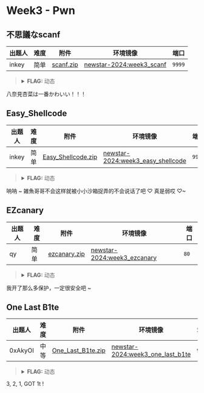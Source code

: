 # Week3 - Pwn

## 不思議なscanf

| 出题人 | 难度 | 附件 | 环境镜像 | 端口 |
|-----|-----|-----|-----|-----|
| inkey | 简单 | [scanf.zip](https://github.com/project-newstar/newstar-ctf-2024/releases/download/attachment-week3/scanf.zip) | [newstar-2024:week3_scanf](https://hub.docker.com/r/openctf/newstar-2024/tags?name=week3_scanf) | `9999` |

> <details><summary><strong>FLAG:</strong> 动态</summary>
> </details>

八奈見杏菜は一番かわいい！！！

## Easy_Shellcode

| 出题人 | 难度 | 附件 | 环境镜像 | 端口 |
|-----|-----|-----|-----|-----|
| inkey | 简单 | [Easy_Shellcode.zip](https://github.com/project-newstar/newstar-ctf-2024/releases/download/attachment-week3/Easy_Shellcode.zip) | [newstar-2024:week3_easy_shellcode](https://hub.docker.com/r/openctf/newstar-2024/tags?name=week3_easy_shellcode) | `9999` |

> <details><summary><strong>FLAG:</strong> 动态</summary>
> </details>

呐呐 \~ 雑魚哥哥不会这样就被小小沙箱捉弄的不会说话了吧 ♡ 真是弱哎 ♡\~

## EZcanary

| 出题人 | 难度 | 附件 | 环境镜像 | 端口 |
|-----|-----|-----|-----|-----|
| qy | 简单 | [ezcanary.zip](https://github.com/project-newstar/newstar-ctf-2024/releases/download/attachment-week3/ezcanary.zip) | [newstar-2024:week3_ezcanary](https://hub.docker.com/r/openctf/newstar-2024/tags?name=week3_ezcanary) | `80` |

> <details><summary><strong>FLAG:</strong> 动态</summary>
> </details>

我开了那么多保护，一定很安全吧 ~

## One Last B1te

| 出题人 | 难度 | 附件 | 环境镜像 | 端口 |
|-----|-----|-----|-----|-----|
| 0xAkyOI | 中等 | [One_Last_B1te.zip](https://github.com/project-newstar/newstar-ctf-2024/releases/download/attachment-week3/One_Last_B1te.zip) | [newstar-2024:week3_one_last_b1te](https://hub.docker.com/r/openctf/newstar-2024/tags?name=week3_one_last_b1te) | `9999` |

> <details><summary><strong>FLAG:</strong> 动态</summary>
> </details>

3, 2, 1, GOT 1t !
